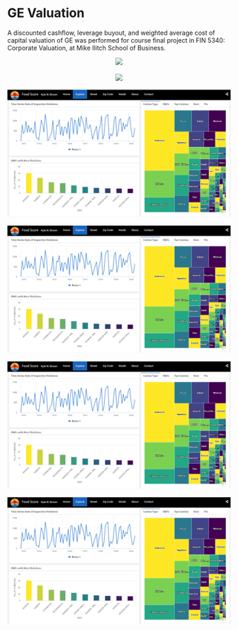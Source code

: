 # GE Valuation

A discounted cashflow, leverage buyout, and weighted average cost of capital valuation of GE was performed for course final project in FIN 5340: Corporate Valuation, at Mike Ilitch School of Business.


<div align="center">
  <img src="https://raw.githubusercontent.com/kyle-w-brown/GE-Valuation/master/Images/Memo-1.PNG"><br><br>
</div>


<div align="center">
  <img src="https://raw.githubusercontent.com/kyle-w-brown/GE-Valuation/master/Images/memo-2.PNG"><br><br>
</div>

<div align="center">
  <img src="https://github.com/kyle-w-brown/FoodScore/blob/master/images/explore.PNG"><br><br>
</div>


<div align="center">
  <img src="https://github.com/kyle-w-brown/FoodScore/blob/master/images/explore.PNG"><br><br>
</div>


<div align="center">
  <img src="https://github.com/kyle-w-brown/FoodScore/blob/master/images/explore.PNG"><br><br>
</div>


<div align="center">
  <img src="https://github.com/kyle-w-brown/FoodScore/blob/master/images/explore.PNG"><br><br>
</div>


